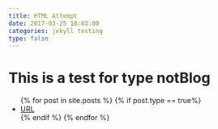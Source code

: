 ```yaml
---
title: HTML Attempt
date: 2017-03-25 18:03:00
categories: jekyll testing
type: false
---
```


# This is a test for type notBlog
<ul>
{% for post in site.posts %}
  {% if post.type == true%}
  <li><a href="{{ site.baseurl }}{{ post.url }}">URL</a></li>
  {% endif %}
{% endfor %}
</ul>
